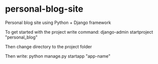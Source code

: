 # personal-blog-site

Personal blog site using Python + Django framework

To get started with the project write command:
django-admin startproject "personal_blog"

Then change directory to the project folder

Then write:
python manage.py startapp "app-name"
